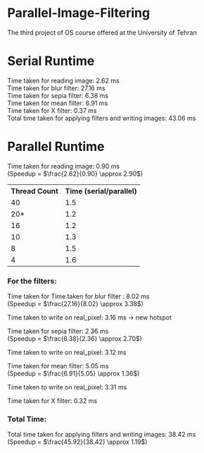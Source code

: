 # Parallel-Image-Filtering
The third project of OS course offered at the University of Tehran

# Serial Runtime
Time taken for reading image: 2.62 ms<br>
Time taken for blur filter: 27.16 ms<br>
Time taken for sepia filter: 6.38 ms<br>
Time taken for mean filter: 6.91 ms<br>
Time taken for X filter: 0.37 ms<br>
Total time taken for applying filters and writing images: 43.06 ms<br>


# Parallel Runtime
Time taken for reading image: 0.90 ms<br> (Speedup = $\frac{2.62}{0.90} \approx 2.90$)<br>

<table>
  <tr>
    <th>Thread Count</th>
    <th>Time (serial/parallel)</th>
  </tr>
  <tr>
    <td>40</td>
    <td>1.5</td>
  </tr>
  <tr>
    <td>20*</td>
    <td>1.2</td>
  </tr>
  <tr>
    <td>16</td>
    <td>1.2</td>
  </tr>
  <tr>
    <td>10</td>
    <td>1.3</td>
  </tr>
  <tr>
    <td>8</td>
    <td>1.5</td>
  </tr>
  <tr>
    <td>4</td>
    <td>1.6</td>
  </tr>
</table>

<h3>For the filters:</h3>

Time taken for  Time taken for blur filter : 8.02 ms<br> (Speedup = $\frac{27.16}{8.02} \approx 3.38$)<br>

Time taken to write on real_pixel: 3.16 ms -> new hotspot<br>

Time taken for sepia filter: 2.36 ms<br> (Speedup = $\frac{6.38}{2.36} \approx 2.70$)<br>

Time taken to write on real_pixel: 3.12 ms<br>

Time taken for mean filter: 5.05 ms<br> (Speedup = $\frac{6.91}{5.05} \approx 1.36$)<br>

Time taken to write on real_pixel: 3.31 ms<br>

Time taken for X filter: 0.32 ms<br>

<h3>Total Time:</h3>

Total time taken for applying filters and writing images: 38.42 ms<br> (Speedup = $\frac{45.92}{38.42} \approx 1.19$)<br>
